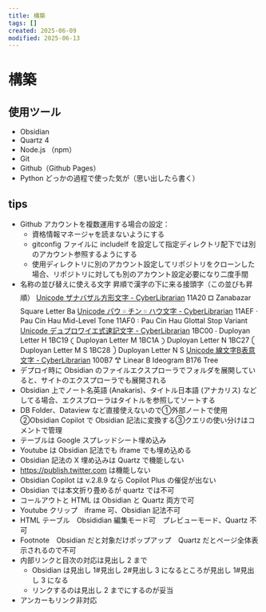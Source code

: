 ```yaml
---
title: 構築
tags: []
created: 2025-06-09
modified: 2025-06-13
---
```


# 構築

## 使用ツール

- Obsidian
- Quartz 4
- Node.js （npm）
- Git
- Github（Github Pages）
- Python どっかの過程で使った気が（思い出したら書く）

## tips

- Github アカウントを複数運用する場合の設定：
	- 資格情報マネージャを読まないようにする
	- gitconfig ファイルに includeIf を設定して指定ディレクトリ配下では別のアカウント参照するようにする
	- 使用ディレクトリに別のアカウント設定してリポジトリをクローンした場合、リポジトリに対しても別のアカウント設定必要になり二度手間
- 名称の並び替えに使える文字
	昇順で漢字の下に来る接頭字（この並びも昇順）
	[Unicode ザナバザル方形文字 - CyberLibrarian](https://www.asahi-net.or.jp/~ax2s-kmtn/ref/unicode/u11a00.html)
	11A20	𑨠	Zanabazar Square Letter Ba
	[Unicode パウ゠チン゠ハウ文字 - CyberLibrarian](https://www.asahi-net.or.jp/~ax2s-kmtn/ref/unicode/u11ac0.html)
	11AEF	𑫯	Pau Cin Hau Mid-Level Tone
	11AF0	𑫰	Pau Cin Hau Glottal Stop Variant
	[Unicode デュプロワイエ式速記文字 - CyberLibrarian](https://www.asahi-net.or.jp/~ax2s-kmtn/ref/unicode/u1bc00.html)
	1BC00	𛰀	Duployan Letter H
	1BC19	𛰙	Duployan Letter M
	1BC1A	𛰚	Duployan Letter N
	1BC27	𛰧	Duployan Letter M S
	1BC28	𛰨	Duployan Letter N S
	[Unicode 線文字B表意文字 - CyberLibrarian](https://www.asahi-net.or.jp/~ax2s-kmtn/ref/unicode/u10080.html)
	100B7	𐂷	Linear B Ideogram B176 Tree
- デプロイ時に Obsidian のファイルエクスプローラでフォルダを展開していると、サイトのエクスプローラでも展開される
- Obsidian 上でノート名英語 (Anakaris)、タイトル日本語 (アナカリス) などしてる場合、エクスプローラはタイトルを参照してソートする
- DB Folder、Dataview など直接使えないので①外部ノートで使用②Obsidian Copilot で Obsidian 記法に変換する③クエリの使い分けはコメントで管理
- テーブルは Google スプレッドシート埋め込み
- Youtube は Obsidian 記法でも iframe でも埋め込める
- Obsidian 記法の X 埋め込みは Quartz で機能しない
- https://publish.twitter.com は機能しない
- Obsidian Copilot は v.2.8.9 なら Copilot Plus の催促が出ない
- Obsidian では本文折り畳めるが quartz では不可
- コールアウトと HTML は Obsidian と Quartz 両方で可
- Youtube クリップ　iframe 可、Obsidian 記法不可
- HTML テーブル　Obsididian 編集モード可　プレビューモード、Quartz 不可
- Footnote　Obsidian だと対象だけポップアップ　Quartz だとページ全体表示されるので不可
- 内部リンクと目次の対応は見出し 2 まで
	- Obsidian は見出し 1#見出し 2#見出し 3 になるところが見出し 1#見出し 3 になる
	- リンクするのは見出し 2 までにするのが妥当
- アンカーもリンク非対応
